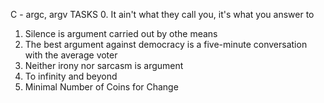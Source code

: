 C - argc, argv
TASKS
0. It ain't what they call you, it's what you answer to
1. Silence is argument carried out by othe means
2. The best argument against democracy is a five-minute conversation with the average voter
3. Neither irony nor sarcasm is argument
4. To infinity and beyond
5. Minimal Number of Coins for Change
